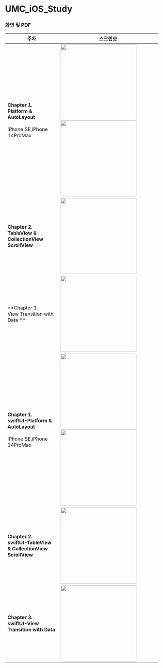 # UMC_iOS_Study


### 화면 및 PDF

| 주차          | 스크린샷                                       | 
|-------------|--------------------------------------------|
| **Chapter 1.<br>  Platform & AutoLayout** <br><br> iPhone SE,iPhone 14ProMax| <img src="https://github.com/dami0806/UMC_iOS_Study/assets/85047035/6115bf92-1b03-4a02-9eca-7504bfe0d465" width="250">  <img src="https://github.com/dami0806/UMC_iOS_Study/assets/85047035/aac23c15-a757-4def-9b4a-4e358d24512e" width="250" > |
| **Chapter 2.<br>  TableView & CollectionView <br> ScrollView**  | <img src="https://github.com/dami0806/UMC_iOS_Study/assets/85047035/6b75debb-e2ac-4ee1-80dc-00ab04527456" width="250" > |
| **Chapter 3.<br>  View Transition with Data **   | <img src="https://github.com/dami0806/UMC_iOS_Study/assets/85047035/d8f2c4ba-ec60-428f-903d-d6f553e243b1" width="250"> |
| **Chapter 1.<br>   swiftUI-Platform & AutoLayout** <br><br> iPhone SE,iPhone 14ProMax| <img src="https://github.com/dami0806/UMC_iOS_Study/assets/85047035/9eaf0128-5d41-4fdb-95fc-ae51637e436f" width="250">  <img src="https://github.com/dami0806/UMC_iOS_Study/assets/85047035/645a000a-e06f-4ca0-97cd-f96eaaae8716" width="250" > |
| **Chapter 2.<br>   swiftUI-TableView & CollectionView <br> ScrollView**   | <img src="https://github.com/dami0806/UMC_iOS_Study/assets/85047035/2958d987-f4ec-4345-bcb5-5a0752536ef0" width="250"> |
| **Chapter 3.<br>  swiftUI-View Transition with Data**   | <img src="https://github.com/dami0806/UMC_iOS_Study/assets/85047035/67abb0a1-c83a-42dd-ad23-b4b8366440c7" width="250"> |
